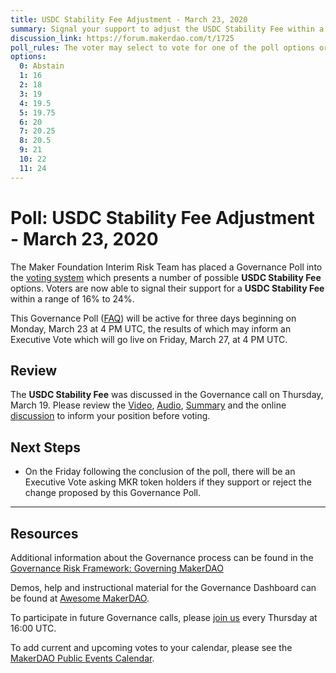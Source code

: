 ```yaml
---
title: USDC Stability Fee Adjustment - March 23, 2020
summary: Signal your support to adjust the USDC Stability Fee within a range of 16% to 24%
discussion_link: https://forum.makerdao.com/t/1725
poll_rules: The voter may select to vote for one of the poll options or they may elect to abstain from the poll entirely
options:
  0: Abstain
  1: 16
  2: 18
  3: 19
  4: 19.5
  5: 19.75
  6: 20
  7: 20.25
  8: 20.5
  9: 21
  10: 22
  11: 24
---
```


# Poll: USDC Stability Fee Adjustment - March 23, 2020

The Maker Foundation Interim Risk Team has placed a Governance Poll into the [voting system](https://vote.makerdao.com/polling) which presents a number of possible **USDC Stability Fee** options. Voters are now able to signal their support for a **USDC Stability Fee** within a range of 16% to 24%.

This Governance Poll ([FAQ](https://community-development.makerdao.com/makerdao-scd-faqs/scd-faqs/governance)) will be active for three days beginning on Monday, March 23 at 4 PM UTC, the results of which may inform an Executive Vote which will go live on Friday, March 27, at 4 PM UTC.

## Review

The **USDC Stability Fee** was discussed in the Governance call on Thursday, March 19. Please review the [Video](https://www.youtube.com/playlist?list=PLLzkWCj8ywWNq5-90-Id6VPSsrk4OWVan), [Audio](https://soundcloud.com/makerdao/sets/governance-and-risk), [Summary](https://community-development.makerdao.com/governance/governance-and-risk-meetings/summaries) and the online [discussion](https://forum.makerdao.com/c/governance) to inform your position before voting.

## Next Steps

- On the Friday following the conclusion of the poll, there will be an Executive Vote asking MKR token holders if they support or reject the change proposed by this Governance Poll.

---

## Resources

Additional information about the Governance process can be found in the [Governance Risk Framework: Governing MakerDAO](https://community-development.makerdao.com/governance/governance-risk-framework)

Demos, help and instructional material for the Governance Dashboard can be found at [Awesome MakerDAO](https://awesome.makerdao.com/#voting).

To participate in future Governance calls, please [join us](https://community-development.makerdao.com/governance/governance-and-risk-meetings) every Thursday at 16:00 UTC.

To add current and upcoming votes to your calendar, please see the [MakerDAO Public Events Calendar](https://calendar.google.com/calendar/embed?src=makerdao.com_3efhm2ghipksegl009ktniomdk%40group.calendar.google.com&ctz=America%2FLos_Angeles).
